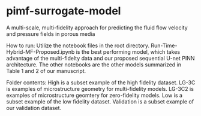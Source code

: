 # pimf-surrogate-model
A multi-scale, multi-fidelity approach for predicting the fluid flow velocity and pressure fields in porous media

How to run:
Utilize the notebook files in the root directory.
Run-Time-Hybrid-MF-Proposed.ipynb is the best performing model, which takes advantage of the multi-fidelty data and our proposed sequential U-net PINN architecture.
The other notebooks are the other models summarized in Table 1 and 2 of our manuscript.

Folder contents:
High is a subset example of the high fidelity dataset.
LG-3C is examples of microstructure geometry for multi-fidelity models.
LG-3C2 is examples of microstructure geomtery for zero-fidelity models.
Low is a subset example of the low fidelity dataset.
Validation is a subset example of our validation dataset.

